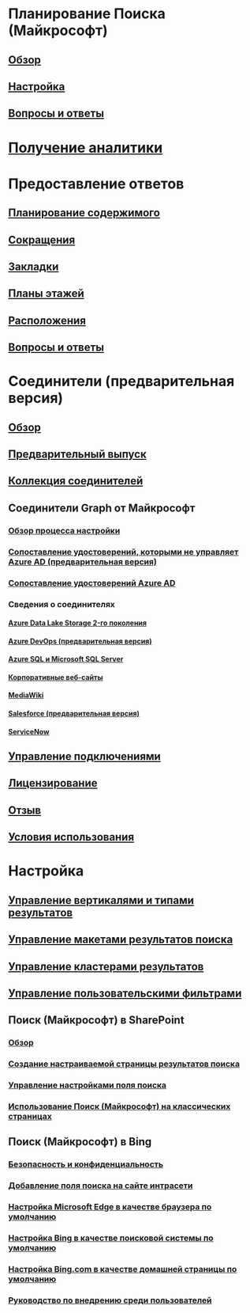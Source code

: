 # Планирование Поиска (Майкрософт)
## [Обзор](overview-microsoft-search.md)
## [Настройка](setup-microsoft-search.md)
## [Вопросы и ответы](faqs.md)
# [Получение аналитики](usage-reports.md)
# Предоставление ответов
## [Планирование содержимого](plan-your-content.md)
## [Сокращения](manage-acronyms.md)
## [Закладки](manage-bookmarks.md)
## [Планы этажей](manage-floorplans.md)
## [Расположения](manage-locations.md)
## [Вопросы и ответы](manage-qas.md)
# Соединители (предварительная версия)
## [Обзор](connectors-overview.md)
## [Предварительный выпуск](connectors-preview.md)
## [Коллекция соединителей](connectors-gallery.md)
## Соединители Graph от Майкрософт
### [Обзор процесса настройки](configure-connector.md)
### [Сопоставление удостоверений, которыми не управляет Azure AD (предварительная версия)](map-non-aad.md)
### [Сопоставление удостоверений Azure AD ](map-aad.md)
### Сведения о соединителях
#### [Azure Data Lake Storage 2-го поколения](azure-data-lake-connector.md)
#### [Azure DevOps (предварительная версия)](azure-devops-connector.md)
#### [Azure SQL и Microsoft SQL Server](MSSQL-connector.md)
#### [Корпоративные веб-сайты](enterprise-web-connector.md)
#### [MediaWiki](mediawiki-connector.md)
#### [Salesforce (предварительная версия)](salesforce-connector.md)
#### [ServiceNow](servicenow-connector.md)
## [Управление подключениями](manage-connector.md)
## [Лицензирование](licensing.md)
## [Отзыв](connectors-feedback.md)
## [Условия использования](terms-of-use.md)
# Настройка
## [Управление вертикалями и типами результатов](customize-search-page.md)
## [Управление макетами результатов поиска](customize-results-layout.md)
## [Управление кластерами результатов](result-cluster.md)
## [Управление пользовательскими фильтрами](custom-filters.md)
## Поиск (Майкрософт) в SharePoint
### [Обзор](get-started-search-in-sharepoint-online.md)
### [Создание настраиваемой страницы результатов поиска](create-search-results-pages.md)
### [Управление настройками поля поиска](manage-spo-search-box.md)
### [Использование Поиск (Майкрософт) на классических страницах](manage-classic-spo-pages.md)
## Поиск (Майкрософт) в Bing
### [Безопасность и конфиденциальность](security-for-search.md)
### [Добавление поля поиска на сайте интрасети](add-a-search-box-to-your-intranet-site.md)
### [Настройка Microsoft Edge в качестве браузера по умолчанию](set-default-browser.md)
### [Настройка Bing в качестве поисковой системы по умолчанию](set-default-search-engine.md)
### [Настройка Bing.com в качестве домашней страницы по умолчанию](set-default-homepage.md)
### [Руководство по внедрению среди пользователей](user-adoption-guide.md)
